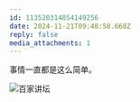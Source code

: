 ```yaml
---
id: 113520314854149256
date: 2024-11-21T09:48:58.668Z
reply: false
media_attachments: 1
---
```


事情一直都是这么简单。

![百家讲坛](https://files.e5n.cc/media_attachments/files/113/520/313/179/404/968/original/835da89d7785f418.jpg)
